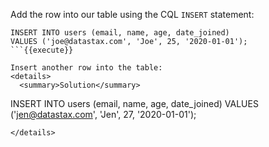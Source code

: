 Add the row into our table using the CQL `INSERT` statement:
```
INSERT INTO users (email, name, age, date_joined) 
VALUES ('joe@datastax.com', 'Joe', 25, '2020-01-01');
```{{execute}}

Insert another row into the table:
<details>
  <summary>Solution</summary> 
```
INSERT INTO users (email, name, age, date_joined) 
VALUES ('jen@datastax.com', 'Jen', 27, '2020-01-01');
```{{execute}}
</details>